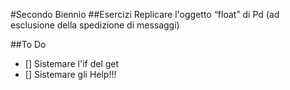 #Secondo Biennio
##Esercizi
Replicare l'oggetto “float” di Pd (ad esclusione della spedizione di messaggi)

##To Do
- [] Sistemare l'if del get
- [] Sistemare gli Help!!!